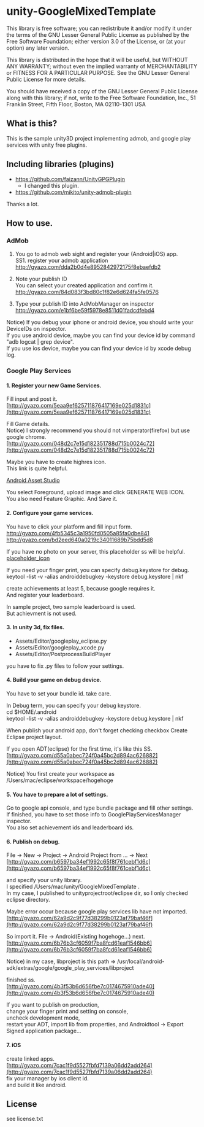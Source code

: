 
# unity-GoogleMixedTemplate

This library is free software; you can redistribute it and/or modify it under the terms of the GNU Lesser General Public License as published by the Free Software Foundation; either version 3.0 of the License, or (at your option) any later version.

This library is distributed in the hope that it will be useful, but WITHOUT ANY WARRANTY; without even the implied warranty of MERCHANTABILITY or FITNESS FOR A PARTICULAR PURPOSE. See the GNU Lesser General Public License for more details.

You should have received a copy of the GNU Lesser General Public License along with this library; if not, write to the Free Software Foundation, Inc., 51 Franklin Street, Fifth Floor, Boston, MA 02110-1301 USA

## What is this?
This is the sample unity3D project implementing admob, and google play services with unity free plugins.

## Including libraries (plugins)
* https://github.com/faizann/UnityGPGPlugin 
  - I changed this plugin. 
* https://github.com/mikito/unity-admob-plugin 

Thanks a lot. 

## How to use.

### AdMob

1. You go to admob web sight and register your (Android|iOS) app.  
SS1. register your admob application  
http://gyazo.com/dda2b0d4e8952842972175f8ebaefdb2  

2. Note your publish ID  
You can select your created application and confirm it.  
http://gyazo.com/84d083f3bd80c1f82e6d624fa5fe0576  

3. Type your publish ID into AdMobManager on inspector  
http://gyazo.com/e1bf6be59f5978e8511d01fadcdfebd4  

Notice) If you debug your iphone or android device, you should write your DeviceIDs on inspector.  
If you use android device, maybe you can find your device id by command "adb logcat | grep device".  
If you use ios device, maybe you can find your device id by xcode debug log.  

### Google Play Services

#### 1. Register your new Game Services.  
Fill input and post it.  
[http://gyazo.com/5eaa9ef625711876417169e025d1831c](http://gyazo.com/5eaa9ef625711876417169e025d1831c)  

Fill Game details.  
Notice) I strongly recommend you should not vimperator(firefox) but use google chrome.  
[http://gyazo.com/048d2c7e15d182351788d715b0024c72](http://gyazo.com/048d2c7e15d182351788d715b0024c72)  

Maybe you have to create highres icon.  
This link is quite helpful.  

[Android Asset Studio](http://android-ui-utils.googlecode.com/hg/asset-studio/dist/icons-launcher.html#foreground.space.trim=1&foreground.space.pad=0&foreColor=33b5e5%2C0&crop=0&backgroundShape=none&backColor=ffffff%2C100)

You select Foreground, upload image and click GENERATE WEB ICON.  
You also need Feature Graphic. And Save it.  

#### 2. Configure your game services.  
You have to click your platform and fill input form.  
http://gyazo.com/4fb5345c3a1950fd0505a85fa0dbe841  
http://gyazo.com/bd2eed640a0219c34011689b75bdd5d8  

If you have no photo on your server, this placeholder ss will be helpful.  
[placeholder_icon](https://developers.google.com/games/services/downloads/placeholder-screenshot1-320x480.jpg)  

If you need your finger print, you can specify debug.keystore for debug.  
keytool -list -v -alias androiddebugkey -keystore debug.keystore | nkf  

create achievements at least 5, because google requires it.  
And register your leaderboard.  

In sample project, two sample leaderboard is used.  
But achievment is not used.  


#### 3. In unity 3d, fix files.  
* Assets/Editor/googleplay_eclipse.py
* Assets/Editor/googleplay_xcode.py
* Assets/Editor/PostprocessBuildPlayer

you have to fix .py files to follow your settings.  


#### 4. Build your game on debug device.  
You have to set your bundle id. take care.  

In Debug term, you can specify your debug keystore.  
cd $HOME/.android  
keytool -list -v -alias androiddebugkey -keystore debug.keystore | nkf  

When publish your android app, don't forget checking checkbox Create Eclipse project layout.  


If you open ADT(eclipse) for the first time, it's like this SS.  
[http://gyazo.com/d55a0abec724f0a45bc2d894ac626882](http://gyazo.com/d55a0abec724f0a45bc2d894ac626882)  

Notice) You first create your workspace as /Users/mac/eclipse/workspace/hogehoge  


#### 5. You have to prepare a lot of settings.  
Go to google api console, and type bundle package and fill other settings.  
If finished, you have to set those info to GooglePlayServicesManager inspector.  
You also set achievement ids and leaderboard ids.  


#### 6. Publish on debug.  
File -> New -> Project -> Android Project from ... -> Next  
[http://gyazo.com/b6597ba34ef1992c65f8f761cebf1d6c](http://gyazo.com/b6597ba34ef1992c65f8f761cebf1d6c) 

and specify your unity library.  
I specified /Users/mac/unity/GoogleMixedTemplate .  
In my case, I published to unityprojectroot/eclipse dir, so I only checked eclipse directory.  
 
Maybe error occur because google play services lib have not imported.  
[http://gyazo.com/62a9d2c9f77d38299b0123af79baf46f](http://gyazo.com/62a9d2c9f77d38299b0123af79baf46f)

So import it.  File -> Android(Existing hogehoge...) next.  
[http://gyazo.com/6b76b3cf6059f7ba8fcd61eaf1546bb6](http://gyazo.com/6b76b3cf6059f7ba8fcd61eaf1546bb6)  

Notice) in my case, libproject is this path => /usr/local/android-sdk/extras/google/google_play_services/libproject  

finished ss.  
[http://gyazo.com/4b3f53b6d656fbe7c0174675910ade40](http://gyazo.com/4b3f53b6d656fbe7c0174675910ade40)  

If you want to publish on production,  
 change your finger print and setting on console,  
 uncheck development mode,  
 restart your ADT, import lib from properties, and Androidtool -> Export Signed application package...  

#### 7. iOS  
create linked apps.  
[http://gyazo.com/7cac1f9d5527fbfd7139a06dd2add264](http://gyazo.com/7cac1f9d5527fbfd7139a06dd2add264)  
fix your manager by ios client id.  
and build it like android.  

## License
see license.txt

